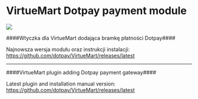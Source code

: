 VirtueMart Dotpay payment module
=====================

[![](https://img.shields.io/github/release/dotpay/VirtueMart.svg?style=for-the-badge)](https://github.com/dotpay/VirtueMart/releases/latest "Download")


####Wtyczka dla VirtueMart dodająca bramkę płatności Dotpay####

Najnowsza wersja modułu oraz instrukcji instalacji:
https://github.com/dotpay/VirtueMart/releases/latest

---------------------------------------

####VirtueMart plugin adding Dotpay payment gateway####

Latest plugin and installation manual version:
https://github.com/dotpay/VirtueMart/releases/latest
